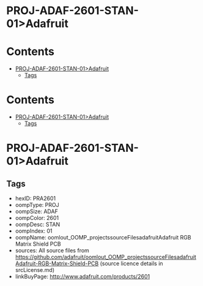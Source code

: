 
PROJ-ADAF-2601-STAN-01>Adafruit
===============================

Contents
========

* [PROJ-ADAF-2601-STAN-01>Adafruit](#proj-adaf-2601-stan-01adafruit)
	* [Tags](#tags)

Contents
========

* [PROJ-ADAF-2601-STAN-01>Adafruit](#proj-adaf-2601-stan-01adafruit)
	* [Tags](#tags)

# PROJ-ADAF-2601-STAN-01>Adafruit

## Tags

- hexID: PRA2601
- oompType: PROJ
- oompSize: ADAF
- oompColor: 2601
- oompDesc: STAN
- oompIndex: 01
- oompName: oomlout_OOMP_projectssourceFilesadafruitAdafruit RGB Matrix Shield PCB
- sources: All source files from https://github.com/adafruit/oomlout_OOMP_projectssourceFilesadafruitAdafruit-RGB-Matrix-Shield-PCB (source licence details in srcLicense.md)
- linkBuyPage: http://www.adafruit.com/products/2601
